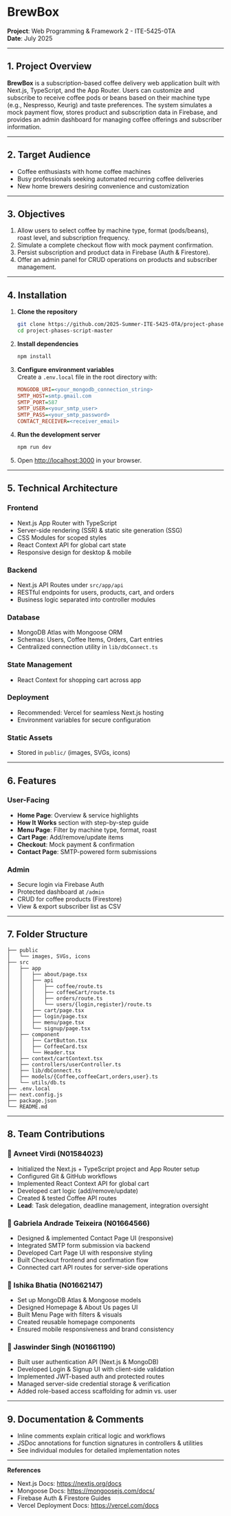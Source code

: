 # BrewBox

**Project**: Web Programming & Framework 2 - ITE-5425-0TA  
**Date**: July 2025

---

## 1. Project Overview

**BrewBox** is a subscription-based coffee delivery web application built with Next.js, TypeScript, and the App Router. Users can customize and subscribe to receive coffee pods or beans based on their machine type (e.g., Nespresso, Keurig) and taste preferences. The system simulates a mock payment flow, stores product and subscription data in Firebase, and provides an admin dashboard for managing coffee offerings and subscriber information.

---

## 2. Target Audience

- Coffee enthusiasts with home coffee machines  
- Busy professionals seeking automated recurring coffee deliveries  
- New home brewers desiring convenience and customization  

---

## 3. Objectives

1. Allow users to select coffee by machine type, format (pods/beans), roast level, and subscription frequency.  
2. Simulate a complete checkout flow with mock payment confirmation.  
3. Persist subscription and product data in Firebase (Auth & Firestore).  
4. Offer an admin panel for CRUD operations on products and subscriber management.  

---

## 4. Installation

1. **Clone the repository**  
   ```bash
   git clone https://github.com/2025-Summer-ITE-5425-OTA/project-phases-script-master
   cd project-phases-script-master
   ```
2. **Install dependencies**  
   ```bash
   npm install
   ```
3. **Configure environment variables**  
   Create a `.env.local` file in the root directory with:
   ```ini
   MONGODB_URI=<your_mongodb_connection_string>
   SMTP_HOST=smtp.gmail.com
   SMTP_PORT=587
   SMTP_USER=<your_smtp_user>
   SMTP_PASS=<your_smtp_password>
   CONTACT_RECEIVER=<receiver_email>
   ```
4. **Run the development server**  
   ```bash
   npm run dev
   ```
5. Open [http://localhost:3000](http://localhost:3000) in your browser.

---

## 5. Technical Architecture

### Frontend
- Next.js App Router with TypeScript  
- Server-side rendering (SSR) & static site generation (SSG)  
- CSS Modules for scoped styles  
- React Context API for global cart state  
- Responsive design for desktop & mobile

### Backend
- Next.js API Routes under `src/app/api`  
- RESTful endpoints for users, products, cart, and orders  
- Business logic separated into controller modules

### Database
- MongoDB Atlas with Mongoose ORM  
- Schemas: Users, Coffee Items, Orders, Cart entries  
- Centralized connection utility in `lib/dbConnect.ts`

### State Management
- React Context for shopping cart across app

### Deployment
- Recommended: Vercel for seamless Next.js hosting  
- Environment variables for secure configuration

### Static Assets
- Stored in `public/` (images, SVGs, icons)

---

## 6. Features

### User-Facing
- **Home Page**: Overview & service highlights  
- **How It Works** section with step-by-step guide  
- **Menu Page**: Filter by machine type, format, roast  
- **Cart Page**: Add/remove/update items  
- **Checkout**: Mock payment & confirmation  
- **Contact Page**: SMTP-powered form submissions

### Admin
- Secure login via Firebase Auth  
- Protected dashboard at `/admin`  
- CRUD for coffee products (Firestore)  
- View & export subscriber list as CSV

---

## 7. Folder Structure

```
├── public
│   └── images, SVGs, icons
├── src
│   ├── app
│   │   ├── about/page.tsx
│   │   ├── api
│   │   │   ├── coffee/route.ts
│   │   │   ├── coffeeCart/route.ts
│   │   │   ├── orders/route.ts
│   │   │   └── users/{login,register}/route.ts
│   │   ├── cart/page.tsx
│   │   ├── login/page.tsx
│   │   ├── menu/page.tsx
│   │   └── signup/page.tsx
│   ├── component
│   │   ├── CartButton.tsx
│   │   ├── CoffeeCard.tsx
│   │   └── Header.tsx
│   ├── context/cartContext.tsx
│   ├── controllers/userController.ts
│   ├── lib/dbConnect.ts
│   ├── models/{Coffee,coffeeCart,orders,user}.ts
│   └── utils/db.ts
├── .env.local
├── next.config.js
├── package.json
└── README.md
```

---

## 8. Team Contributions

### 🔷 Avneet Virdi (N01584023)
- Initialized the Next.js + TypeScript project and App Router setup  
- Configured Git & GitHub workflows  
- Implemented React Context API for global cart  
- Developed cart logic (add/remove/update)  
- Created & tested Coffee API routes  
- **Lead**: Task delegation, deadline management, integration oversight

### 🔷 Gabriela Andrade Teixeira (N01664566)
- Designed & implemented Contact Page UI (responsive)  
- Integrated SMTP form submission via backend  
- Developed Cart Page UI with responsive styling  
- Built Checkout frontend and confirmation flow  
- Connected cart API routes for server-side operations

### 🔷 Ishika Bhatia (N01662147)
- Set up MongoDB Atlas & Mongoose models  
- Designed Homepage & About Us pages UI  
- Built Menu Page with filters & visuals  
- Created reusable homepage components  
- Ensured mobile responsiveness and brand consistency

### 🔷 Jaswinder Singh (N01661190)
- Built user authentication API (Next.js & MongoDB)  
- Developed Login & Signup UI with client-side validation  
- Implemented JWT-based auth and protected routes  
- Managed server-side credential storage & verification  
- Added role-based access scaffolding for admin vs. user

---

## 9. Documentation & Comments

- Inline comments explain critical logic and workflows  
- JSDoc annotations for function signatures in controllers & utilities  
- See individual modules for detailed implementation notes

---

**References**  
- Next.js Docs: https://nextjs.org/docs  
- Mongoose Docs: https://mongoosejs.com/docs/  
- Firebase Auth & Firestore Guides  
- Vercel Deployment Docs: https://vercel.com/docs  
